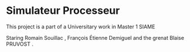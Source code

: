 # Simulateur Processeur
This project is a part of a Universitary work in Master 1 SIAME

Staring Romain Souillac , François Étienne Demiguel and the grenat Blaise PRUVOST .
